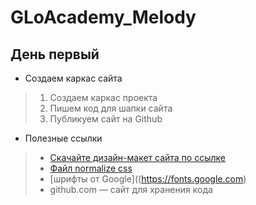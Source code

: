 # GLoAcademy_Melody

## День первый
* Создаем каркас сайта
> 1. Создаем каркас проекта
> 2. Пишем код для шапки сайта
> 3. Публикуем сайт на Github
* Полезные ссылки
> * [Скачайте дизайн-макет сайта по ссылке](https://drive.google.com/file/d/1xGxWYqKQigEE67Yb9psVjrki7_L53tqJ/view)
> * [Файл normalize css](https://necolas.github.io/normalize.css/)
> * [шрифты от Google]((https://fonts.google.com)
> * github.com — сайт для хранения кода 
